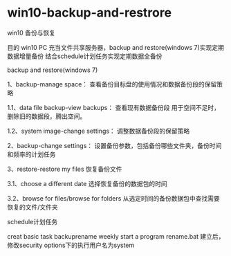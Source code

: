 # win10-backup-and-restrore
win10 备份与恢复

目的
win10 PC 充当文件共享服务器，backup and restore(windows 7)实现定期数据增量备份
结合schedule计划任务实现定期数据全备份


backup and restore(windows 7)

1、backup-manage space：
查看备份目标盘的使用情况和数据备份段的保留策略

1.1、data file backup-view backups：
查看现有数据备份段
用于空间不足时，删除旧的数据段，腾出空间。

1.2、system image-change settings：
调整数据备份段的保留策略

2、backup-change settings：
设置备份参数，包括备份哪些文件夹，备份时间和频率的计划任务

3、restore-restore my files
恢复备份文件

3.1、choose a different date
选择恢复备份的数据包的时间

3.2、browse for files/browse for folders
从选定时间的备份数据包中查找需要恢复的文件/文件夹


schedule计划任务

creat basic task
backuprename
weekly
start a program
rename.bat
建立后，修改security options下的执行用户名为system
